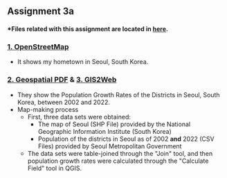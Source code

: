 ## Assignment 3a

#### *Files related with this assignment are located in [here](https://github.com/son1101/LA558_Son).

### [1. OpenStreetMap](https://son1101.github.io/LA558_Son/assignments/assign3a/assign3a.html) 
- It shows my hometown in Seoul, South Korea.

### <a href="assign3a/assign3.pdf" target="_blank">2. Geospatial PDF</a> & [3. GIS2Web](https://son1101.github.io/LA558_Son/assignments/assign3a/qgis2web_Assign3a/index.html) 
- They show the Population Growth Rates of the Districts in Seoul, South Korea, between 2002 and 2022.
- Map-making process
  - First, three data sets were obtained:
    - The map of Seoul (SHP File) provided by the National Geographic Information Institute (South Korea)
    - Population of the districts in Seoul as of 2002 **and** 2022 (CSV Files) provided by Seoul Metropolitan Government
  - The data sets were table-joined through the "Join" tool, and then population growth rates were calculated through the "Calculate Field" tool in QGIS. 
 
 

